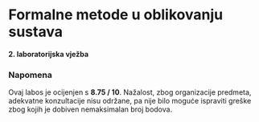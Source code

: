 # Formalne metode u oblikovanju sustava

**2. laboratorijska vježba**


### Napomena

Ovaj labos je ocijenjen s **8.75 / 10**. Nažalost, zbog organizacije predmeta, adekvatne konzultacije nisu održane, pa nije bilo moguće ispraviti greške zbog kojih je dobiven nemaksimalan broj bodova.

